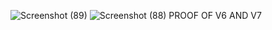 ![Screenshot (89)](https://github.com/YoBoyPsycho/TabMax-V6-And-V7-Leak/assets/134470241/fd272d28-e4a7-4d16-a8eb-de23c6397f24)
![Screenshot (88)](https://github.com/YoBoyPsycho/TabMax-V6-And-V7-Leak/assets/134470241/0f03ceaf-67b5-40a0-af94-bd3f84d5025c)
PROOF OF V6 AND V7
